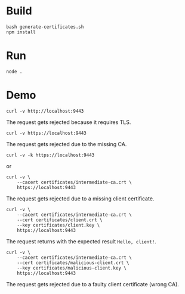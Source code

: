 # Build

```
bash generate-certificates.sh
npm install
```

# Run

```
node .
```

# Demo

```
curl -v http://localhost:9443
```

The request gets rejected because it requires TLS.

```
curl -v https://localhost:9443
```

The request gets rejected due to the missing CA.

```
curl -v -k https://localhost:9443
```

or

```
curl -v \
    --cacert certificates/intermediate-ca.crt \
    https://localhost:9443
```

The request gets rejected due to a missing client certificate.

```
curl -v \
    --cacert certificates/intermediate-ca.crt \
    --cert certificates/client.crt \
    --key certificates/client.key \
    https://localhost:9443
```

The request returns with the expected result `Hello, client!`.

```
curl -v \
    --cacert certificates/intermediate-ca.crt \
    --cert certificates/malicious-client.crt \
    --key certificates/malicious-client.key \
    https://localhost:9443
```

The request gets rejected due to a faulty client certificate (wrong CA).

